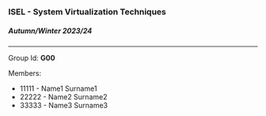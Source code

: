 ### ISEL - System Virtualization Techniques
##### Autumn/Winter 2023/24
----

Group Id: **G00**

Members:
 - 11111 - Name1 Surname1
 - 22222 - Name2 Surname2
 - 33333 - Name3 Surname3
